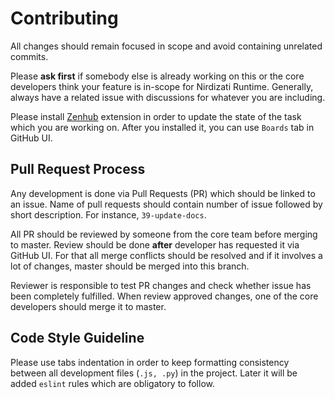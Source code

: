# Contributing

All changes should remain focused in scope and avoid containing unrelated commits.

Please **ask first** if somebody else is already working on this or the core developers think your feature is in-scope for Nirdizati Runtime.
Generally, always have a related issue with discussions for whatever you are including.

Please install [Zenhub](https://www.zenhub.com/) extension in order to update the state of the task which you are working on. 
After you installed it, you can use `Boards` tab in GitHub UI.  

## Pull Request Process

Any development is done via Pull Requests (PR) which should be linked to an issue. 
Name of pull requests should contain number of issue followed by short description. For instance, `39-update-docs`.

All PR should be reviewed by someone from the core team before merging to master. Review should be done **after** 
developer has requested it via GitHub UI. For that all merge conflicts should be resolved and if it involves a lot of changes, 
master should be merged into this branch. 
 
Reviewer is responsible to test PR changes and check whether issue has been completely fulfilled. 
When review approved changes, one of the core developers should merge it to master.

## Code Style Guideline

Please use tabs indentation in order to keep formatting consistency between all development files (`.js, .py`) in the project.
Later it will be added `eslint` rules which are obligatory to follow.